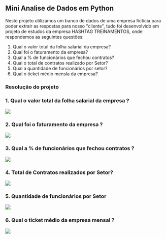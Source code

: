 ## Mini Analise de Dados em Python

Neste projeto utilizamos um banco de dados de uma empresa ficticia para poder extrair as respostas para nosso "cliente", tudo foi desenvolvido em projeto de estudos da empresa HASHTAG TREINAMENTOS, onde respondemos as seguintes questões:<br>
<ol>
  <li> Qual o valor total da folha salarial da empresa?</li>
  <li> Qual foi o faturamento da empresa?</li>
  <li> Qual a % de funcionários que fechou contratos?</li>
  <li> Qual o total de contratos realizado por Setor?</li>
  <li> Qual a quantidade de funcionários por setor?</li>
  <li> Qual o ticket médio mensla da empresa?</li>
</ol>

### Resolução do projeto

### 1. Qual o valor total da folha salarial da empresa ?
<div>
  <img src="https://cdn.discordapp.com/attachments/1037246336669601812/1302979789031997520/image.png?ex=672a15fd&is=6728c47d&hm=57c193fcdc26b8d7921dd541ce935c4b84ae57666222aa32d9de34d2ae7876aa&">
</div>

### 2. Qual foi o faturamento da empresa ?
<div>
  <img src="https://cdn.discordapp.com/attachments/1037246336669601812/1302994011841368137/image.png?ex=672a233c&is=6728d1bc&hm=1d3362944605df39ef35102a6c7d330ca47eef3fcef9e8bbc96dda5f2a108646&">
</div>

### 3. Qual a % de funcionários que fechou contratos ?
<div>
  <img src="https://cdn.discordapp.com/attachments/1037246336669601812/1302994177344405545/image.png?ex=672a2364&is=6728d1e4&hm=cff986b017ce6c50d7fac63b981dd712259f291b6a5b2559c1c292f15d698c53&">
</div>

### 4. Total de Contratos realizados por Setor?
<div>
  <img src="https://cdn.discordapp.com/attachments/1037246336669601812/1302994715712557056/image.png?ex=672a23e4&is=6728d264&hm=b408eda423a5eb0bd3ce4b61e341a233ecdc58fe33ba23d3026e788c4a3c80ef&">
</div>

### 5. Quantidade de funcionários por Setor
<div>
  <img src="https://cdn.discordapp.com/attachments/1037246336669601812/1302994890162176040/image.png?ex=672a240e&is=6728d28e&hm=1e664b25d8248de1f53d69f71a3b35db15a8a3719c1941045651621489925496&">
</div>

### 6. Qual o ticket médio da empresa mensal ?
<div>
  <img src="https://cdn.discordapp.com/attachments/1037246336669601812/1302995282728063046/image.png?ex=672a246b&is=6728d2eb&hm=62c28b13ad07b1b1acbd5e72c0b5b5d1382facc4b9d13c3262929b1da08b447a&">
</div>

